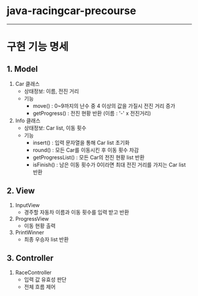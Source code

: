 # java-racingcar-precourse

---
# 구현 기능 명세
## 1. Model
1. Car 클래스
   - 상태정보: 이름, 전진 거리
   - 기능
     - move() : 0~9까지의 난수 중 4 이상의 값을 가질시 전진 거리 증가
     - getProgress() : 전진 현황 반환 (이름 : '-' x 전진거리)
2. Info 클래스
   - 상태정보: Car list, 이동 횟수
   - 기능
     - insert() : 입력 문자열을 통해 Car list 초기화
     - round() : 모든 Car를 이동시킨 후 이동 횟수 차감
     - getProgressList() : 모든 Car의 전진 현황 list 반환
     - isFinish() : 남은 이동 횟수가 0이라면 최대 전진 거리를 가지는 Car list 반환
## 2. View
1. InputView
   - 경주할 자동차 이름과 이동 횟수를 입력 받고 반환
2. ProgressView
   - 이동 현황 출력
3. PrintWinner
   - 최종 우승자 list 반환
## 3. Controller
1. RaceController
   - 입력 값 유효성 판단
   - 전체 흐름 제어